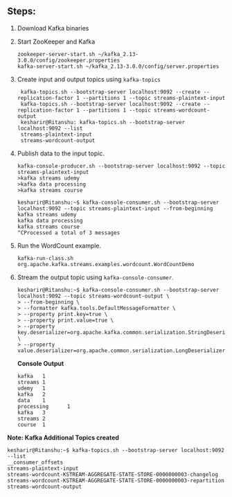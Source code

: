 ## Steps: 

1. Download Kafka binaries
2. Start ZooKeeper and Kafka
   ```
   zookeeper-server-start.sh ~/kafka_2.13-3.0.0/config/zookeeper.properties 
   kafka-server-start.sh ~/kafka_2.13-3.0.0/config/server.properties
   ```
3. Create input and output topics using `kafka-topics`
   ```
    kafka-topics.sh --bootstrap-server localhost:9092 --create --replication-factor 1 --partitions 1 --topic streams-plaintext-input
    kafka-topics.sh --bootstrap-server localhost:9092 --create --replication-factor 1 --partitions 1 --topic streams-wordcount-output
    kesharir@Ritanshu: kafka-topics.sh --bootstrap-server localhost:9092 --list
    streams-plaintext-input
    streams-wordcount-output 
   ```

4. Publish data to the input topic.
   ``` 
   kafka-console-producer.sh --bootstrap-server localhost:9092 --topic streams-plaintext-input
   >kafka streams udemy
   >kafka data processing
   >kafka streams course
   ```
   
    ```
    kesharir@Ritanshu:~$ kafka-console-consumer.sh --bootstrap-server localhost:9092 --topic streams-plaintext-input --from-beginning
    kafka streams udemy
    kafka data processing
    kafka streams course
    ^CProcessed a total of 3 messages
    ```

5. Run the WordCount example.
   ```
   kafka-run-class.sh org.apache.kafka.streams.examples.wordcount.WordCountDemo
   ``` 
   
6. Stream the output topic using `kafka-console-consumer`. 

    ```
    kesharir@Ritanshu:~$ kafka-console-consumer.sh --bootstrap-server localhost:9092 --topic streams-wordcount-output \
    > --from-beginning \
    > --formatter kafka.tools.DefaultMessageFormatter \
    > --property print.key=true \
    > --property print.value=true \
    > --property key.deserializer=org.apache.kafka.common.serialization.StringDeserializer \
    > --property value.deserializer=org.apache.common.serialization.LongDeserializer
    ```
   
    **Console Output**

    ```
   kafka   1
   streams 1
   udemy   1
   kafka   2
   data    1
   processing      1
   kafka   3
   streams 2
   course  1
    ```
   

**Note: Kafka Additional Topics created**

```
kesharir@Ritanshu:~$ kafka-topics.sh --bootstrap-server localhost:9092 --list
__consumer_offsets
streams-plaintext-input
streams-wordcount-KSTREAM-AGGREGATE-STATE-STORE-0000000003-changelog
streams-wordcount-KSTREAM-AGGREGATE-STATE-STORE-0000000003-repartition
streams-wordcount-output
```


